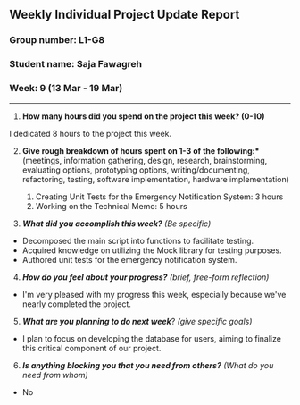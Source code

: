 ## Weekly Individual Project Update Report

### Group number: L1-G8

### Student name: Saja Fawagreh

### Week: 9 (13 Mar - 19 Mar)

---

1. **How many hours did you spend on the project this week? (0-10)**

I dedicated 8 hours to the project this week.

2. **Give rough breakdown of hours spent on 1-3 of the following:\***
   (meetings, information gathering, design, research, brainstorming, evaluating options, prototyping options, writing/documenting, refactoring, testing, software implementation, hardware implementation)

   1. Creating Unit Tests for the Emergency Notification System: 3 hours
   2. Working on the Technical Memo: 5 hours

3. **_What did you accomplish this week?_** _(Be specific)_

- Decomposed the main script into functions to facilitate testing.
- Acquired knowledge on utilizing the Mock library for testing purposes.
- Authored unit tests for the emergency notification system.

4. **_How do you feel about your progress?_** _(brief, free-form reflection)_

- I'm very pleased with my progress this week, especially because we've nearly completed the project.

5. **_What are you planning to do next week_**? _(give specific goals)_

- I plan to focus on developing the database for users, aiming to finalize this critical component of our project.

6. **_Is anything blocking you that you need from others?_** _(What do you need from whom)_

- No
